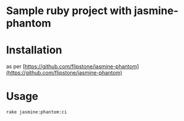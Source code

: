 # Sample ruby project with jasmine-phantom

# Installation

as per [https://github.com/flipstone/jasmine-phantom](https://github.com/flipstone/jasmine-phantom)

# Usage

    rake jasmine:phantom:ci